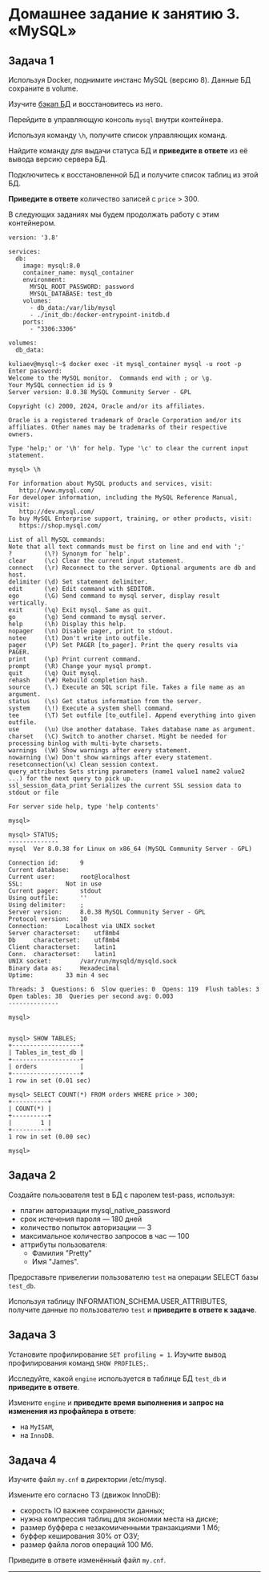 # Домашнее задание к занятию 3. «MySQL»


## Задача 1

Используя Docker, поднимите инстанс MySQL (версию 8). Данные БД сохраните в volume.

Изучите [бэкап БД](https://github.com/netology-code/virt-homeworks/tree/virt-11/06-db-03-mysql/test_data) и 
восстановитесь из него.

Перейдите в управляющую консоль `mysql` внутри контейнера.

Используя команду `\h`, получите список управляющих команд.

Найдите команду для выдачи статуса БД и **приведите в ответе** из её вывода версию сервера БД.

Подключитесь к восстановленной БД и получите список таблиц из этой БД.

**Приведите в ответе** количество записей с `price` > 300.

В следующих заданиях мы будем продолжать работу с этим контейнером.

```
version: '3.8'

services:
  db:
    image: mysql:8.0
    container_name: mysql_container
    environment:
      MYSQL_ROOT_PASSWORD: password
      MYSQL_DATABASE: test_db
    volumes:
      - db_data:/var/lib/mysql
      - ./init_db:/docker-entrypoint-initdb.d
    ports:
      - "3306:3306"

volumes:
  db_data:

```

```
kuliaev@mysql:~$ docker exec -it mysql_container mysql -u root -p
Enter password: 
Welcome to the MySQL monitor.  Commands end with ; or \g.
Your MySQL connection id is 9
Server version: 8.0.38 MySQL Community Server - GPL

Copyright (c) 2000, 2024, Oracle and/or its affiliates.

Oracle is a registered trademark of Oracle Corporation and/or its
affiliates. Other names may be trademarks of their respective
owners.

Type 'help;' or '\h' for help. Type '\c' to clear the current input statement.

mysql> \h

For information about MySQL products and services, visit:
   http://www.mysql.com/
For developer information, including the MySQL Reference Manual, visit:
   http://dev.mysql.com/
To buy MySQL Enterprise support, training, or other products, visit:
   https://shop.mysql.com/

List of all MySQL commands:
Note that all text commands must be first on line and end with ';'
?         (\?) Synonym for `help'.
clear     (\c) Clear the current input statement.
connect   (\r) Reconnect to the server. Optional arguments are db and host.
delimiter (\d) Set statement delimiter.
edit      (\e) Edit command with $EDITOR.
ego       (\G) Send command to mysql server, display result vertically.
exit      (\q) Exit mysql. Same as quit.
go        (\g) Send command to mysql server.
help      (\h) Display this help.
nopager   (\n) Disable pager, print to stdout.
notee     (\t) Don't write into outfile.
pager     (\P) Set PAGER [to_pager]. Print the query results via PAGER.
print     (\p) Print current command.
prompt    (\R) Change your mysql prompt.
quit      (\q) Quit mysql.
rehash    (\#) Rebuild completion hash.
source    (\.) Execute an SQL script file. Takes a file name as an argument.
status    (\s) Get status information from the server.
system    (\!) Execute a system shell command.
tee       (\T) Set outfile [to_outfile]. Append everything into given outfile.
use       (\u) Use another database. Takes database name as argument.
charset   (\C) Switch to another charset. Might be needed for processing binlog with multi-byte charsets.
warnings  (\W) Show warnings after every statement.
nowarning (\w) Don't show warnings after every statement.
resetconnection(\x) Clean session context.
query_attributes Sets string parameters (name1 value1 name2 value2 ...) for the next query to pick up.
ssl_session_data_print Serializes the current SSL session data to stdout or file

For server side help, type 'help contents'

mysql> 

```

```
mysql> STATUS;
--------------
mysql  Ver 8.0.38 for Linux on x86_64 (MySQL Community Server - GPL)

Connection id:		9
Current database:	
Current user:		root@localhost
SSL:			Not in use
Current pager:		stdout
Using outfile:		''
Using delimiter:	;
Server version:		8.0.38 MySQL Community Server - GPL
Protocol version:	10
Connection:		Localhost via UNIX socket
Server characterset:	utf8mb4
Db     characterset:	utf8mb4
Client characterset:	latin1
Conn.  characterset:	latin1
UNIX socket:		/var/run/mysqld/mysqld.sock
Binary data as:		Hexadecimal
Uptime:			33 min 4 sec

Threads: 3  Questions: 6  Slow queries: 0  Opens: 119  Flush tables: 3  Open tables: 38  Queries per second avg: 0.003
--------------

mysql> 


```
```
mysql> SHOW TABLES;
+-------------------+
| Tables_in_test_db |
+-------------------+
| orders            |
+-------------------+
1 row in set (0.01 sec)

mysql> SELECT COUNT(*) FROM orders WHERE price > 300;
+----------+
| COUNT(*) |
+----------+
|        1 |
+----------+
1 row in set (0.00 sec)

mysql> 

```

## Задача 2

Создайте пользователя test в БД c паролем test-pass, используя:

- плагин авторизации mysql_native_password
- срок истечения пароля — 180 дней 
- количество попыток авторизации — 3 
- максимальное количество запросов в час — 100
- аттрибуты пользователя:
    - Фамилия "Pretty"
    - Имя "James".

Предоставьте привелегии пользователю `test` на операции SELECT базы `test_db`.
    
Используя таблицу INFORMATION_SCHEMA.USER_ATTRIBUTES, получите данные по пользователю `test` и 
**приведите в ответе к задаче**.

## Задача 3

Установите профилирование `SET profiling = 1`.
Изучите вывод профилирования команд `SHOW PROFILES;`.

Исследуйте, какой `engine` используется в таблице БД `test_db` и **приведите в ответе**.

Измените `engine` и **приведите время выполнения и запрос на изменения из профайлера в ответе**:
- на `MyISAM`,
- на `InnoDB`.

## Задача 4 

Изучите файл `my.cnf` в директории /etc/mysql.

Измените его согласно ТЗ (движок InnoDB):

- скорость IO важнее сохранности данных;
- нужна компрессия таблиц для экономии места на диске;
- размер буффера с незакомиченными транзакциями 1 Мб;
- буффер кеширования 30% от ОЗУ;
- размер файла логов операций 100 Мб.

Приведите в ответе изменённый файл `my.cnf`.

---




